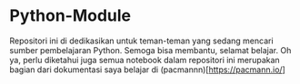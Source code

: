 # Python-Module
Repositori ini di dedikasikan untuk teman-teman yang sedang mencari sumber pembelajaran Python. Semoga bisa membantu, selamat belajar. Oh ya, perlu diketahui juga semua notebook dalam repositori ini merupakan bagian dari dokumentasi saya belajar di (pacmannn)[https://pacmann.io/]

